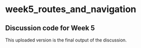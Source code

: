 # week5_routes_and_navigation

## Discussion code for Week 5
This uploaded version is the final output of the discussion.